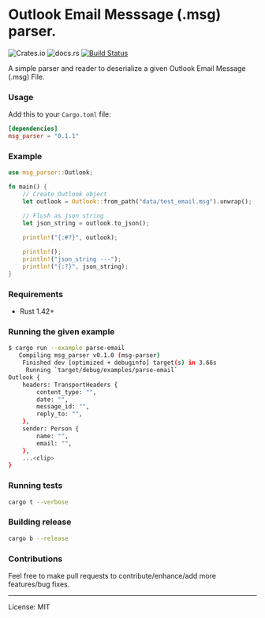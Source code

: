Outlook Email Messsage (.msg) parser.
=======================================
![Crates.io](https://img.shields.io/crates/v/msg_parser)
![docs.rs](https://img.shields.io/docsrs/msg_parser)
[![Build Status](https://travis-ci.com/marirs/msg-parser-rs.svg?branch=master)](https://travis-ci.com/marirs/msg-parser-rs)

A simple parser and reader to deserialize a given Outlook Email Message (.msg) File.  

### Usage
Add this to your `Cargo.toml` file:
```toml
[dependencies]
msg_parser = "0.1.1"
```

### Example

```rust
use msg_parser::Outlook;

fn main() {
    // Create Outlook object
    let outlook = Outlook::from_path("data/test_email.msg").unwrap();

    // Flush as json string
    let json_string = outlook.to_json();

    println!("{:#?}", outlook);
    
    println!();
    println!("json_string ---");
    println!("{:?}", json_string);
}

```

### Requirements
- Rust 1.42+

### Running the given example
```bash
$ cargo run --example parse-email
   Compiling msg_parser v0.1.0 (msg-parser)
    Finished dev [optimized + debuginfo] target(s) in 3.66s
     Running `target/debug/examples/parse-email`
Outlook {
    headers: TransportHeaders {
        content_type: "",
        date: "",
        message_id: "",
        reply_to: "",
    },
    sender: Person {
        name: "",
        email: "",
    },
    ...<clip>
}
```

### Running tests
```bash
cargo t --verbose
```

### Building release
```bash
cargo b --release
```

### Contributions

Feel free to make pull requests to contribute/enhance/add more features/bug fixes.

---
License: MIT
